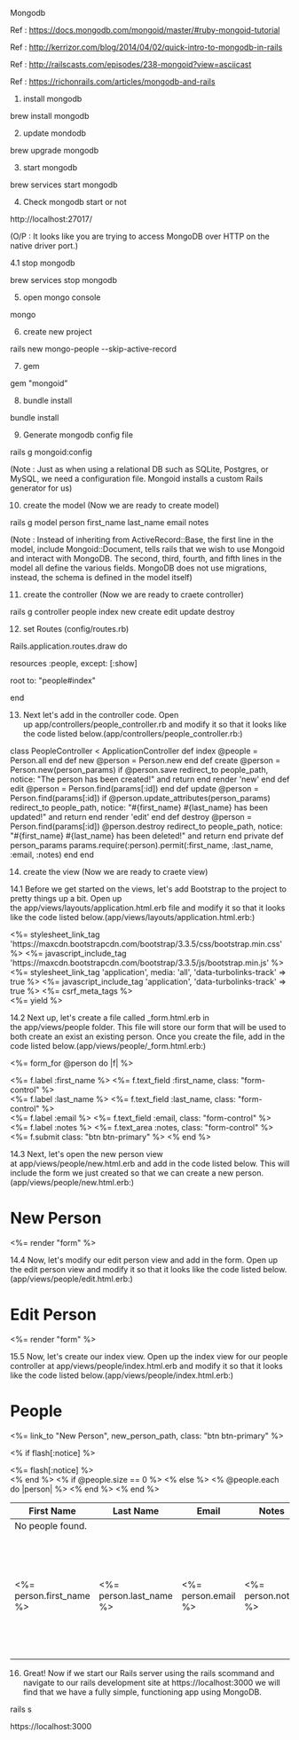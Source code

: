 Mongodb

Ref : https://docs.mongodb.com/mongoid/master/#ruby-mongoid-tutorial

Ref :  http://kerrizor.com/blog/2014/04/02/quick-intro-to-mongodb-in-rails

Ref :  http://railscasts.com/episodes/238-mongoid?view=asciicast

Ref :  https://richonrails.com/articles/mongodb-and-rails


1. install mongodb

brew install mongodb

2. update mondodb

brew upgrade mongodb

3. start mongodb

brew services start mongodb

4. Check mongodb start or not

http://localhost:27017/

(O/P : It looks like you are trying to access MongoDB over HTTP on the native driver port.)

4.1 stop mongodb

brew services stop mongodb

5. open mongo console

mongo

6. create new project

rails new mongo-people --skip-active-record

7. gem

gem "mongoid”

8. bundle install

bundle install

9. Generate mongodb config file

rails g mongoid:config

(Note : Just as when using a relational DB such as SQLite, Postgres, or MySQL, we need a configuration file. Mongoid installs a custom Rails generator for us)


10. create the model (Now we are ready to create model)

rails g model person first_name last_name email notes

(Note :  Instead of inheriting from ActiveRecord::Base, the first line in the model, include Mongoid::Document, tells rails that we wish to use Mongoid and interact with MongoDB. The second, third, fourth, and fifth lines in the model all define the various fields. MongoDB does not use migrations, instead, the schema is defined in the model itself)

11. create the controller (Now we are ready to craete controller) 

rails g controller people index new create edit update destroy

12. set Routes (config/routes.rb)

Rails.application.routes.draw do

resources :people, except: [:show]

root to: "people#index"

end

13. Next let's add in the controller code. Open up app/controllers/people_controller.rb and modify it so that it looks like the code listed below.(app/controllers/people_controller.rb:)

class PeopleController < ApplicationController
def index
@people = Person.all
end
def new
@person = Person.new
end
def create
@person = Person.new(person_params)
if @person.save
redirect_to people_path, notice: "The person has been created!" and return
end
render 'new'
end
def edit
@person = Person.find(params[:id])
end
def update
@person = Person.find(params[:id])
if @person.update_attributes(person_params)
redirect_to people_path, notice: "#{first_name} #{last_name} has been updated!" and return
end
render 'edit'
end
def destroy
@person = Person.find(params[:id])
@person.destroy
redirect_to people_path, notice: "#{first_name} #{last_name} has been deleted!" and return
end
private
def person_params
params.require(:person).permit(:first_name, :last_name, :email, :notes)
end
end

14. create the view (Now we are ready to craete view)

14.1 Before we get started on the views, let's add Bootstrap to the project to pretty things up a bit. Open up the app/views/layouts/application.html.erb file and modify it so that it looks like the code listed below.(app/views/layouts/application.html.erb:)

<!DOCTYPE html>
<html>
<head>
<title>MongoDBExampleApp</title>
<%= stylesheet_link_tag 'https://maxcdn.bootstrapcdn.com/bootstrap/3.3.5/css/bootstrap.min.css' %>
<%= javascript_include_tag 'https://maxcdn.bootstrapcdn.com/bootstrap/3.3.5/js/bootstrap.min.js' %>
<%= stylesheet_link_tag    'application', media: 'all', 'data-turbolinks-track' => true %>
<%= javascript_include_tag 'application', 'data-turbolinks-track' => true %>
<%= csrf_meta_tags %>
</head>
<body>
<div class="container">
<%= yield %>
</div>
</body>
</html>

14.2 Next up, let's create a file called _form.html.erb in the app/views/people folder. This file will store our form that will be used to both create an exist an existing person. Once you create the file, add in the code listed below.(app/views/people/_form.html.erb:)

<%= form_for @person do |f| %>
<div class="form-group">
<%= f.label :first_name %>
<%= f.text_field :first_name, class: "form-control" %>
</div>
<div class="form-group">
<%= f.label :last_name %>
<%= f.text_field :last_name, class: "form-control" %>
</div>
<div class="form-group">
<%= f.label :email %>
<%= f.text_field :email, class: "form-control" %>
</div>
<div class="form-group">
<%= f.label :notes %>
<%= f.text_area :notes, class: "form-control" %>
</div>
<%= f.submit class: "btn btn-primary" %>
<% end %>


14.3 Next, let's open the new person view at app/views/people/new.html.erb and add in the code listed below. This will include the form we just created so that we can create a new person.(app/views/people/new.html.erb:)

<h1>New Person</h1>
<div class="well">
<%= render "form" %>
</div>

14.4 Now, let's modify our edit person view and add in the form. Open up the edit person view and modify it so that it looks like the code listed below.(app/views/people/edit.html.erb:)

<h1>Edit Person</h1>
<div class="well">
<%= render "form" %>
</div>

15.5 Now, let's create our index view. Open up the index view for our people controller at app/views/people/index.html.erb and modify it so that it looks like the code listed below.(app/views/people/index.html.erb:)

<h1>People</h1>
<div class="well">
<%= link_to "New Person", new_person_path, class: "btn btn-primary" %>
</div>

<% if flash[:notice] %>
<div class="alert alert-success"><%= flash[:notice] %></div>
<% end %>

<table class="table table-bordered table-striped">
<thead>
<tr>
<th>First Name</th>
<th>Last Name</th>
<th>Email</th>
<th>Notes</th>
<th>&nbsp;</th>
<th>&nbsp;</th>
</tr>
</thead>
<tbody>
<% if @people.size == 0 %>
<tr>
<td colspan="6">No people found.</td>
</tr>
<% else %>
<% @people.each do |person| %>
<tr>
<td><%= person.first_name %></td>
<td><%= person.last_name %></td>
<td><%= person.email %></td>
<td><%= person.notes %></td>
<td>
<%= link_to "Edit", edit_person_path(person), class: "btn btn-default" %>
</td>
<td>
<%= button_to "Delete", person, method: :delete, data: { confirm: "Are you sure you wish to delete #{person.first_name} #{person.last_name}?" }, class: "btn btn-danger" %>
</td>
</tr>
<% end %>
<% end %>
</tbody>
</table>


16. Great! Now if we start our Rails server using the rails scommand and navigate to our rails development site at https://localhost:3000 we will find that we have a fully simple, functioning app using MongoDB.

rails s

https://localhost:3000
